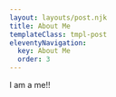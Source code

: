 ```yaml
---
layout: layouts/post.njk
title: About Me
templateClass: tmpl-post
eleventyNavigation:
  key: About Me
  order: 3
---
```


I am a me!!
